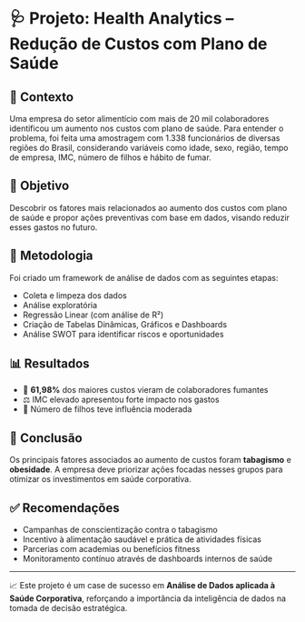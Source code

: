 # 🩺 Projeto: Health Analytics – Redução de Custos com Plano de Saúde

## 📍 Contexto

Uma empresa do setor alimentício com mais de 20 mil colaboradores identificou um aumento nos custos com plano de saúde. Para entender o problema, foi feita uma amostragem com 1.338 funcionários de diversas regiões do Brasil, considerando variáveis como idade, sexo, região, tempo de empresa, IMC, número de filhos e hábito de fumar.

## 🎯 Objetivo

Descobrir os fatores mais relacionados ao aumento dos custos com plano de saúde e propor ações preventivas com base em dados, visando reduzir esses gastos no futuro.

## 🧠 Metodologia

Foi criado um framework de análise de dados com as seguintes etapas:

- Coleta e limpeza dos dados
- Análise exploratória
- Regressão Linear (com análise de R²)
- Criação de Tabelas Dinâmicas, Gráficos e Dashboards
- Análise SWOT para identificar riscos e oportunidades

## 📊 Resultados

- 🚬 **61,98%** dos maiores custos vieram de colaboradores fumantes
- ⚖️ IMC elevado apresentou forte impacto nos gastos
- 👶 Número de filhos teve influência moderada

## 📌 Conclusão

Os principais fatores associados ao aumento de custos foram **tabagismo** e **obesidade**. A empresa deve priorizar ações focadas nesses grupos para otimizar os investimentos em saúde corporativa.

## ✅ Recomendações

- Campanhas de conscientização contra o tabagismo
- Incentivo à alimentação saudável e prática de atividades físicas
- Parcerias com academias ou benefícios fitness
- Monitoramento contínuo através de dashboards internos de saúde

---

📈 Este projeto é um case de sucesso em **Análise de Dados aplicada à Saúde Corporativa**, reforçando a importância da inteligência de dados na tomada de decisão estratégica.
